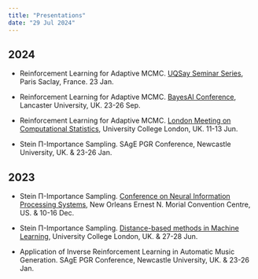 ```yaml
---
title: "Presentations"
date: "29 Jul 2024"
---
```



## 2024

- Reinforcement Learning for Adaptive MCMC. [UQSay Seminar Series](https://www.uqsay.org/2025/01/uqsay-81.html), Paris Saclay, France. 23 Jan.

- Reinforcement Learning for Adaptive MCMC. [BayesAI Conference](https://bayesaiworkshop.github.io), Lancaster University, UK. 23-26 Sep.

- Reinforcement Learning for Adaptive MCMC. [London Meeting on Computational Statistics](https://www.ucl.ac.uk/mathematical-statistical-sciences/events/2024/jun/london-meeting-computational-statistics), University College London, UK. 11-13 Jun.

- Stein Π-Importance Sampling. SAgE PGR Conference, Newcastle University, UK. &  23-26 Jan.

## 2023

- Stein Π-Importance Sampling. [Conference on Neural Information Processing Systems](https://neurips.cc/virtual/2023/poster/70047), New Orleans Ernest N. Morial Convention Centre, US. & 10-16 Dec.

- Stein Π-Importance Sampling. [Distance-based methods in Machine Learning](https://dbmml.github.io/), University College London, UK. &  27-28 Jun.

- Application of Inverse Reinforcement Learning in Automatic Music Generation. SAgE PGR Conference, Newcastle University, UK. &  23-26 Jan.
